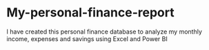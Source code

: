 # My-personal-finance-report
I have created this personal finance database to analyze my monthly income, expenses and savings using Excel and Power BI



